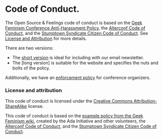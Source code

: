 # Code of Conduct.

The Open Source & Feelings code of conduct is based on the [Geek Feminism Conference Anti-Harassment Policy](http://geekfeminism.wikia.com/wiki/Conference_anti-harassment/Policy), the [Alterconf Code of Conduct](http://www.alterconf.com/code-of-conduct), and the [Stumptown Syndicate Citizen Code of Conduct](http://citizencodeofconduct.org/). See [License and Attribution](license-and-attribution) for more details.

There are two versions:

- The [short version](short.md) is ideal for including with our email newsletter.
- The [long version] is suitable for the website and specifies the nuts and bolts of the policy.

Additionally, we have an [enforcement policy](enforcement.md) for conference organizers.

### License and attribution

This code of conduct is licensed under the [Creative Commons Attribution-ShareAlike](https://creativecommons.org/licenses/by-sa/3.0/) license.

This code of conduct is based on the [example policy from the Geek Feminism wiki](http://geekfeminism.wikia.com/wiki/Conference_anti-harassment/Policy), created by the Ada Initiative and other volunteers, the [Alterconf Code of Conduct](http://www.alterconf.com/code-of-conduct), and the [Stumptown Syndicate Citizen Code of Conduct](http://citizencodeofconduct.org/).
